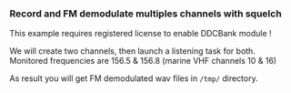 ### Record and FM demodulate multiples channels with squelch

This example requires registered license to enable DDCBank module !  

We will create two channels, then launch a listening task for both.  
Monitored frequencies are 156.5 & 156.8 (marine VHF channels 10 & 16)   

As result you will get FM demodulated wav files in `/tmp/` directory.  

